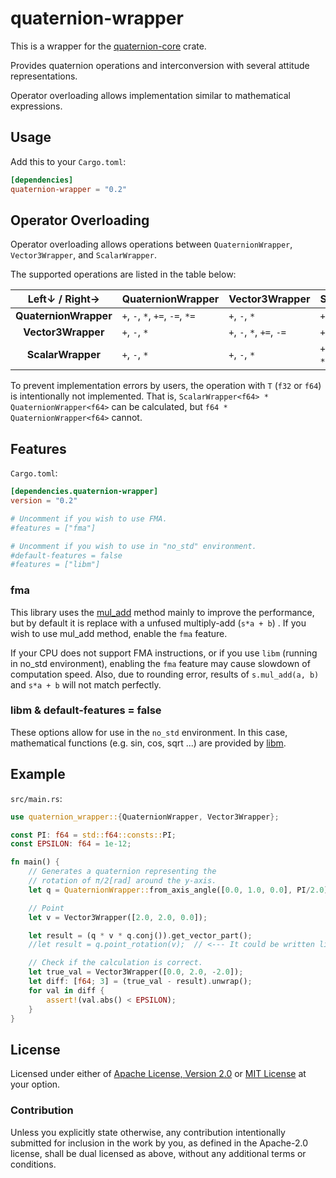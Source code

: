 # quaternion-wrapper

This is a wrapper for the 
[quaternion-core](https://crates.io/crates/quaternion-core) 
crate.

Provides quaternion operations and interconversion with several attitude representations.

Operator overloading allows implementation similar to mathematical expressions.

## Usage

Add this to your `Cargo.toml`:

```toml
[dependencies]
quaternion-wrapper = "0.2"
```

## Operator Overloading

Operator overloading allows operations between `QuaternionWrapper`, `Vector3Wrapper`, and `ScalarWrapper`.

The supported operations are listed in the table below:

| Left↓ / Right→      | QuaternionWrapper               | Vector3Wrapper            | ScalarWrapper      |
|:---------------------:|:--------------------------------|:--------------------------|:-------------------|
| __QuaternionWrapper__ | `+`, `-`, `*`, `+=`, `-=`, `*=` | `+`, `-`, `*`             | `+`, `-`, `*`, `/` |
| __Vector3Wrapper__    | `+`, `-`, `*`                   | `+`, `-`, `*`, `+=`, `-=` | `+`, `-`, `*`, `/` |
| __ScalarWrapper__     | `+`, `-`, `*`                   | `+`, `-`, `*`             | `+`, `-`, `*`, `/`, `+=`, `-=`, `*=`, `/=` |

To prevent implementation errors by users, the operation with `T` (`f32` or `f64`) is 
intentionally not implemented.
That is, `ScalarWrapper<f64> * QuaternionWrapper<f64>` can be calculated, 
but `f64 * QuaternionWrapper<f64>` cannot.

## Features

`Cargo.toml`:

```toml
[dependencies.quaternion-wrapper]
version = "0.2"

# Uncomment if you wish to use FMA.
#features = ["fma"]

# Uncomment if you wish to use in "no_std" environment.
#default-features = false
#features = ["libm"]
```

### fma

This library uses the 
[mul_add](https://doc.rust-lang.org/std/primitive.f64.html#method.mul_add) 
method mainly to improve the performance, but by default it is replace with a unfused multiply-add 
(`s*a + b`) . If you wish to use mul_add method, enable the `fma` feature.

If your CPU does not support FMA instructions, or if you use `libm` (running in no_std 
environment), enabling the `fma` feature may cause slowdown of computation speed. Also, 
due to rounding error, results of `s.mul_add(a, b)` and `s*a + b` will not match perfectly.

### libm & default-features = false

These options allow for use in the `no_std` environment. 
In this case, mathematical functions (e.g. sin, cos, sqrt ...) are provided by 
[libm](https://crates.io/crates/libm).

## Example

`src/main.rs`:

```rust
use quaternion_wrapper::{QuaternionWrapper, Vector3Wrapper};

const PI: f64 = std::f64::consts::PI;
const EPSILON: f64 = 1e-12;

fn main() {
    // Generates a quaternion representing the
    // rotation of π/2[rad] around the y-axis.
    let q = QuaternionWrapper::from_axis_angle([0.0, 1.0, 0.0], PI/2.0);

    // Point
    let v = Vector3Wrapper([2.0, 2.0, 0.0]);

    let result = (q * v * q.conj()).get_vector_part();
    //let result = q.point_rotation(v);  // <--- It could be written like this

    // Check if the calculation is correct.
    let true_val = Vector3Wrapper([0.0, 2.0, -2.0]);
    let diff: [f64; 3] = (true_val - result).unwrap();
    for val in diff {
        assert!(val.abs() < EPSILON);
    }
}
```

## License

Licensed under either of
[Apache License, Version 2.0](https://www.apache.org/licenses/LICENSE-2.0)
or
[MIT License](https://opensource.org/licenses/MIT)
at your option.

### Contribution

Unless you explicitly state otherwise, any contribution intentionally submitted 
for inclusion in the work by you, as defined in the Apache-2.0 license, shall 
be dual licensed as above, without any additional terms or conditions.
